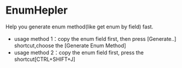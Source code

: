# EnumHepler
 Help you generate enum method(like get enum by field) fast.<br>
      <ul>
          <li>usage method 1：copy the enum field first, then press [Generate..] shortcut,choose the [Generate Enum Method]</li>
          <li>usage method 2：copy the enum field first, press the shortcut[CTRL+SHIFT+J]</li>
      </ul>
